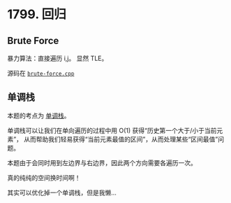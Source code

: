 # 1799. 回归

## Brute Force

暴力算法：直接遍历 i,j。
显然 TLE。

源码在 [`brute-force.cpp`](./brute-force.cpp)

## 单调栈
本题的考点为 [单调栈](https://oi.wiki/ds/monotonous-stack/)。

单调栈可以让我们在单向遍历的过程中用 O(1) 获得“历史第一个大于/小于当前元素”，
从而帮助我们轻易获得“当前元素最值的区间”，从而处理某些“区间最值”问题。

本题由于会同时用到左边界与右边界，因此两个方向需要各遍历一次。

真的纯纯的空间换时间啊！

其实可以优化掉一个单调栈，但是我懒...